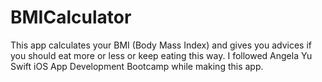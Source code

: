 # BMICalculator
This app calculates your BMI (Body Mass Index) and gives you advices if you should eat more or less or keep eating this way.
I followed Angela Yu Swift iOS App Development Bootcamp while making this app.

